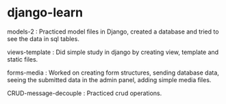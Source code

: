 # django-learn

models-2 : 
Practiced model files in Django, created a database and tried to see the data in sql tables.

views-template :
Did simple study in django by creating view, template and static files.

forms-media : 
Worked on creating form structures, sending database data, seeing the submitted data in the admin panel, adding simple media files.

CRUD-message-decouple : 
Practiced crud operations.
